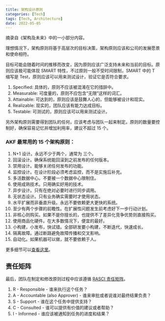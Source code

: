 ```yaml
---
title: 架构设计原则
categories: [Tech]
tags: [Tech, Architecture]
date: 2022-05-05
---
```


摘录自《架构及未来》中的一小部分内容。

理想情况下，架构原则将基于高层次的目标决策，架构原则应该和公司的发展愿景和使命相符。

目标可能会随着时间的推移而改变，因为原则应该广泛支持未来和当前的目标。原则应该极可能体现 SMART 特性，不过原则一般不受时间限制，SMART 中的 T 缩写是 Test，原则应该可以用来测试设计，验证它是否符合要求。

1. Specified: 具体的，原则不应该被混淆在它的措辞中。
2. Measurable: 可度量的，原则不应包含“无限”这样的词汇。
3. Attainable: 可达到的，原则应该是鼓舞人心的，但能够被设计和现实。
4. Realizable: 现实的，团队应该有能力达成目标。
5. Testable: 可测试的，原则应该可以用来测试设计。

另外架构原则需要得到团队的任何，应该考虑与团队一起来制定。原则的数量要控制好，确保容易记忆并增加利用率，建议不超过 15 个。

### AKF 最常用的 15 个架构原则：

1. N+1 设计。永远不少于两个，通常为 三个。
2. 回滚设计。确保系统能回滚到之前发布的任何版本。
3. 禁用设计。能够关闭任何发布的功能。
4. 监控设计。在设计阶段必须考虑监控，而不是实施后补充。
5. 多活数据中心。不要被一个数据中心限制住。
6. 使用成熟技术。只用确实好用的技术。
7. 异步设计。只有在绝对必要时进行同步调用。
8. 无状态设计。只有业务确实需要时才使用状态。
9. 水平扩展而非垂直升级。永远不要依赖更大更快的系统。
10. 至少有两个步骤的前瞻性。在扩展性问题发生前考虑好下一步行动计划。
11. 非核心则购买。如果不是你擅长的，也提供不了差异化竞争优势则直接购买。
12. 使用商品化硬件。在大多数情况下，便宜的最好。
13. 小构建，小发布，快试错。全部研发要小构建，不断迭代，快速成长。
14. 隔离故障。通过断路避免故障传播和交叉影响。
15. 自动化。如果机器可以做，就不要依赖于人。

更多细节可以[查看这里](https://akfpartners.com/growth-blog/role-of-architectural-principles-in-software-development-and-systems-develo)。

## 责任矩阵

最后，团队在制定和修改原则过程中应该遵循 [RASCI 责任矩阵](https://en.wikipedia.org/wiki/Responsibility_assignment_matrix)。

1. R - Responsible - 谁来执行这个任务？
2. A - Accountable (also Approver) - 谁来审批或者说谁对最终结果负责？
3. S - Support - 谁在这个任务中提供支持？
4. C - Consulted - 谁可以提供有价值的建议或者帮助？
5. I - Informed - 谁应该被通知到任务的进度和结果？

